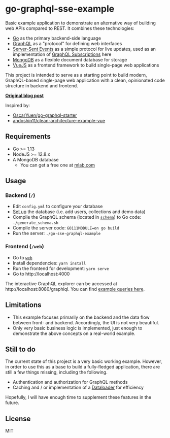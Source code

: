 # go-graphql-sse-example

Basic example application to demonstrate an alternative way of building web APIs compared to REST. It combines these technologies:

* [Go](https://golang.org) as the primary backend-side language 
* [GraphQL](https://graphql.org/) as a "protocol" for defining web interfaces
* [Server-Sent Events](https://developer.mozilla.org/en-US/docs/Web/API/Server-sent_events) as a simple protocol for live updates, used as an implementation of [GraphQL Subscriptions](https://graphql.org/blog/subscriptions-in-graphql-and-relay/) here
* [MongoDB](https://www.mongodb.com/) as a flexible document database for storage
* [VueJS](https://vuejs.org/) as a frontend framework to build single-page web applications

This project is intended to serve as a starting point to build modern, GraphQL-based single-page web application with a clean, opinionated code structure in backend and frontend.

**[Original blog post](https://muetsch.io/modern-reactive-web-apis-with-graphql-go-and-server-sent-events-part-1.html)**

Inspired by: 
* [OscarYuen/go-graphql-starter](https://github.com/OscarYuen/go-graphql-starter)
* [andoshin11/clean-architecture-example-vue](https://github.com/andoshin11/clean-architecture-example-vue)

## Requirements
* Go >= 1.13
* NodeJS >= 12.8.x
* A MongoDB database
    * You can get a free one at [mlab.com](https://mlab.com/)

## Usage
### Backend (`/`)
* Edit `config.yml` to configure your database
* [Set up](docs/database.md) the database (i.e. add users, collections and demo data)
* Compile the GraphQL schema (located in [`schema`](schema)) to Go code: `./generate_schema.sh`
* Compile the server code: `GO111MODULE=on go build`
* Run the server: `./go-sse-graphql-example`

### Frontend (`/web`)
* Go to [`web`](web)
* Install dependencies: `yarn install`
* Run the frontend for development: `yarn serve`
* Go to http://localhost:4000 

The interactive GraphQL explorer can be accessed at http://localhost:8080/graphiql. You can find [example queries here](docs/queries.md).

## Limitations
* This example focuses primarily on the backend and the data flow between front- and backend. Accordingly, the UI is not very beautiful.
* Only very basic business logic is implemented, just enough to demonstrate the above concepts on a real-world example.

## Still to do
The current state of this project is a very basic working example. However, in order to use this as a base to build a fully-fledged application, there are still a few things missing, including the following.

* Authentication and authorization for GraphQL methods
* Caching and / or implementation of a [Dataloader](https://github.com/graphql/dataloader) for efficiency

Hopefully, I will have enough time to supplement these features in the future.

## License
MIT 